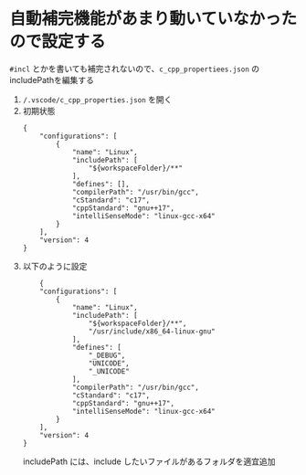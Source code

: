 # 自動補完機能があまり動いていなかったので設定する

 `#incl` とかを書いても補完されないので、`c_cpp_propertiees.json` のincludePathを編集する

1.  `/.vscode/c_cpp_properties.json` を開く
2.  初期状態
    ```
    {
        "configurations": [
            {
                "name": "Linux",
                "includePath": [
                    "${workspaceFolder}/**"
                ],
                "defines": [],
                "compilerPath": "/usr/bin/gcc",
                "cStandard": "c17",
                "cppStandard": "gnu++17",
                "intelliSenseMode": "linux-gcc-x64"
            }
        ],
        "version": 4
    }
    ```
3. 以下のように設定
    ```
        {
        "configurations": [
            {
                "name": "Linux",
                "includePath": [
                    "${workspaceFolder}/**",
                    "/usr/include/x86_64-linux-gnu"
                ],
                "defines": [
                    "_DEBUG",
                    "UNICODE",
                    "_UNICODE"
                ],
                "compilerPath": "/usr/bin/gcc",
                "cStandard": "c17",
                "cppStandard": "gnu++17",
                "intelliSenseMode": "linux-gcc-x64"
            }
        ],
        "version": 4
    }
    ```
    includePath には、include したいファイルがあるフォルダを適宜追加